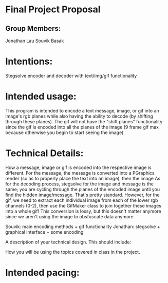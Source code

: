 # Final Project Proposal

## Group Members:

Jonathan Lau
Souvik Basak

# Intentions:

Stegsolve encoder and decoder with text/img/gif functionality
    
# Intended usage:

This program is intended to encode a text message, image, or gif into an image's rgb planes while also having the ability to decode (by shifting through these planes). The gif will not have the "shift planes" functionality since the gif is encoded into all the planes of the image (9 frame gif max because otherwise you begin to start seeing the image). 
  
# Technical Details:

How a message, image or gif is encoded into the respective image is different. For the message, the message is converted into a PGraphics render (so as to properly place the text into an image), then the image
As for the decoding process, stegsolve for the image and message is the same; you are cycling through the planes of the encoded image until you find the hidden image/message. That's pretty standard. However, for the gif, we need to extract each individual image from each of the lower rgb channels (0-2), then use the GifMaker class to join together these images into a whole gif! This conversion is lossy, but this doesn't matter anymore since we aren't using the image to obsfuscate data anymore.

Souvik: main encoding methods + gif functionality 
Jonathan: stegsolve + graphical interface + some encoding

A description of your technical design. This should include: 
   
How you will be using the topics covered in class in the project.  
    
# Intended pacing:

